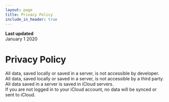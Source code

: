 ```yaml
---
layout: page
title: Privacy Policy
include_in_header: true
---
```


**Last updated**  
January 1 2020

# Privacy Policy

All data, saved locally or saved in a server, is not accessible by developer.<br/>
All data, saved locally or saved in a server, is not accessible by a third party.<br/>
All data saved in a server is saved in iCloud servers.<br/>
If you are not logged in to your iCloud account, no data will be synced or sent to iCloud.<br/>

